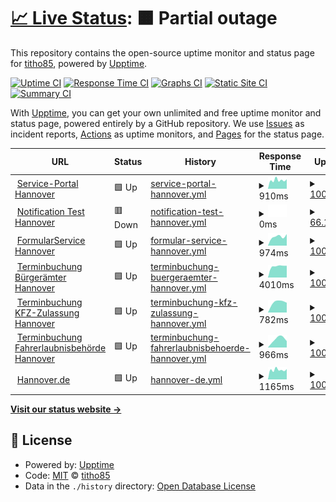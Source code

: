 # [📈 Live Status](https://titho85.github.io/serviceportal-hannover-status): <!--live status--> **🟧 Partial outage**

This repository contains the open-source uptime monitor and status page for [titho85](https://titho85.github.io/serviceportal-hannover-status), powered by [Upptime](https://github.com/upptime/upptime).

[![Uptime CI](https://github.com/titho85/serviceportal-hannover-status/workflows/Uptime%20CI/badge.svg)](https://github.com/titho85/serviceportal-hannover-status/actions?query=workflow%3A%22Uptime+CI%22)
[![Response Time CI](https://github.com/titho85/serviceportal-hannover-status/workflows/Response%20Time%20CI/badge.svg)](https://github.com/titho85/serviceportal-hannover-status/actions?query=workflow%3A%22Response+Time+CI%22)
[![Graphs CI](https://github.com/titho85/serviceportal-hannover-status/workflows/Graphs%20CI/badge.svg)](https://github.com/titho85/serviceportal-hannover-status/actions?query=workflow%3A%22Graphs+CI%22)
[![Static Site CI](https://github.com/titho85/serviceportal-hannover-status/workflows/Static%20Site%20CI/badge.svg)](https://github.com/titho85/serviceportal-hannover-status/actions?query=workflow%3A%22Static+Site+CI%22)
[![Summary CI](https://github.com/titho85/serviceportal-hannover-status/workflows/Summary%20CI/badge.svg)](https://github.com/titho85/serviceportal-hannover-status/actions?query=workflow%3A%22Summary+CI%22)

With [Upptime](https://upptime.js.org), you can get your own unlimited and free uptime monitor and status page, powered entirely by a GitHub repository. We use [Issues](https://github.com/titho85/serviceportal-hannover-status/issues) as incident reports, [Actions](https://github.com/titho85/serviceportal-hannover-status/actions) as uptime monitors, and [Pages](https://titho85.github.io/serviceportal-hannover-status) for the status page.

<!--start: status pages-->
<!-- This summary is generated by Upptime (https://github.com/upptime/upptime) -->
<!-- Do not edit this manually, your changes will be overwritten -->
<!-- prettier-ignore -->
| URL | Status | History | Response Time | Uptime |
| --- | ------ | ------- | ------------- | ------ |
| <img alt="" src="https://serviceportal.hannover-stadt.de/favicon.ico" height="13"> [Service-Portal Hannover](https://serviceportal.hannover-stadt.de) | 🟩 Up | [service-portal-hannover.yml](https://github.com/titho85/serviceportal-hannover-status/commits/HEAD/history/service-portal-hannover.yml) | <details><summary><img alt="Response time graph" src="./graphs/service-portal-hannover/response-time-week.png" height="20"> 910ms</summary><br><a href="https://titho85.github.io/serviceportal-hannover-status/history/service-portal-hannover"><img alt="Response time 910" src="https://img.shields.io/endpoint?url=https%3A%2F%2Fraw.githubusercontent.com%2Ftitho85%2Fserviceportal-hannover-status%2FHEAD%2Fapi%2Fservice-portal-hannover%2Fresponse-time.json"></a><br><a href="https://titho85.github.io/serviceportal-hannover-status/history/service-portal-hannover"><img alt="24-hour response time 856" src="https://img.shields.io/endpoint?url=https%3A%2F%2Fraw.githubusercontent.com%2Ftitho85%2Fserviceportal-hannover-status%2FHEAD%2Fapi%2Fservice-portal-hannover%2Fresponse-time-day.json"></a><br><a href="https://titho85.github.io/serviceportal-hannover-status/history/service-portal-hannover"><img alt="7-day response time 910" src="https://img.shields.io/endpoint?url=https%3A%2F%2Fraw.githubusercontent.com%2Ftitho85%2Fserviceportal-hannover-status%2FHEAD%2Fapi%2Fservice-portal-hannover%2Fresponse-time-week.json"></a><br><a href="https://titho85.github.io/serviceportal-hannover-status/history/service-portal-hannover"><img alt="30-day response time 910" src="https://img.shields.io/endpoint?url=https%3A%2F%2Fraw.githubusercontent.com%2Ftitho85%2Fserviceportal-hannover-status%2FHEAD%2Fapi%2Fservice-portal-hannover%2Fresponse-time-month.json"></a><br><a href="https://titho85.github.io/serviceportal-hannover-status/history/service-portal-hannover"><img alt="1-year response time 910" src="https://img.shields.io/endpoint?url=https%3A%2F%2Fraw.githubusercontent.com%2Ftitho85%2Fserviceportal-hannover-status%2FHEAD%2Fapi%2Fservice-portal-hannover%2Fresponse-time-year.json"></a></details> | <details><summary><a href="https://titho85.github.io/serviceportal-hannover-status/history/service-portal-hannover">100.00%</a></summary><a href="https://titho85.github.io/serviceportal-hannover-status/history/service-portal-hannover"><img alt="All-time uptime 100.00%" src="https://img.shields.io/endpoint?url=https%3A%2F%2Fraw.githubusercontent.com%2Ftitho85%2Fserviceportal-hannover-status%2FHEAD%2Fapi%2Fservice-portal-hannover%2Fuptime.json"></a><br><a href="https://titho85.github.io/serviceportal-hannover-status/history/service-portal-hannover"><img alt="24-hour uptime 100.00%" src="https://img.shields.io/endpoint?url=https%3A%2F%2Fraw.githubusercontent.com%2Ftitho85%2Fserviceportal-hannover-status%2FHEAD%2Fapi%2Fservice-portal-hannover%2Fuptime-day.json"></a><br><a href="https://titho85.github.io/serviceportal-hannover-status/history/service-portal-hannover"><img alt="7-day uptime 100.00%" src="https://img.shields.io/endpoint?url=https%3A%2F%2Fraw.githubusercontent.com%2Ftitho85%2Fserviceportal-hannover-status%2FHEAD%2Fapi%2Fservice-portal-hannover%2Fuptime-week.json"></a><br><a href="https://titho85.github.io/serviceportal-hannover-status/history/service-portal-hannover"><img alt="30-day uptime 100.00%" src="https://img.shields.io/endpoint?url=https%3A%2F%2Fraw.githubusercontent.com%2Ftitho85%2Fserviceportal-hannover-status%2FHEAD%2Fapi%2Fservice-portal-hannover%2Fuptime-month.json"></a><br><a href="https://titho85.github.io/serviceportal-hannover-status/history/service-portal-hannover"><img alt="1-year uptime 100.00%" src="https://img.shields.io/endpoint?url=https%3A%2F%2Fraw.githubusercontent.com%2Ftitho85%2Fserviceportal-hannover-status%2FHEAD%2Fapi%2Fservice-portal-hannover%2Fuptime-year.json"></a></details>
| <img alt="" src="https://serviceportal.hannover-stadt.de/favicon.ico" height="13"> [Notification Test Hannover](https://serviceportal.hannover-stadt.de:8443) | 🟥 Down | [notification-test-hannover.yml](https://github.com/titho85/serviceportal-hannover-status/commits/HEAD/history/notification-test-hannover.yml) | <details><summary><img alt="Response time graph" src="./graphs/notification-test-hannover/response-time-week.png" height="20"> 0ms</summary><br><a href="https://titho85.github.io/serviceportal-hannover-status/history/notification-test-hannover"><img alt="Response time 0" src="https://img.shields.io/endpoint?url=https%3A%2F%2Fraw.githubusercontent.com%2Ftitho85%2Fserviceportal-hannover-status%2FHEAD%2Fapi%2Fnotification-test-hannover%2Fresponse-time.json"></a><br><a href="https://titho85.github.io/serviceportal-hannover-status/history/notification-test-hannover"><img alt="24-hour response time 0" src="https://img.shields.io/endpoint?url=https%3A%2F%2Fraw.githubusercontent.com%2Ftitho85%2Fserviceportal-hannover-status%2FHEAD%2Fapi%2Fnotification-test-hannover%2Fresponse-time-day.json"></a><br><a href="https://titho85.github.io/serviceportal-hannover-status/history/notification-test-hannover"><img alt="7-day response time 0" src="https://img.shields.io/endpoint?url=https%3A%2F%2Fraw.githubusercontent.com%2Ftitho85%2Fserviceportal-hannover-status%2FHEAD%2Fapi%2Fnotification-test-hannover%2Fresponse-time-week.json"></a><br><a href="https://titho85.github.io/serviceportal-hannover-status/history/notification-test-hannover"><img alt="30-day response time 0" src="https://img.shields.io/endpoint?url=https%3A%2F%2Fraw.githubusercontent.com%2Ftitho85%2Fserviceportal-hannover-status%2FHEAD%2Fapi%2Fnotification-test-hannover%2Fresponse-time-month.json"></a><br><a href="https://titho85.github.io/serviceportal-hannover-status/history/notification-test-hannover"><img alt="1-year response time 0" src="https://img.shields.io/endpoint?url=https%3A%2F%2Fraw.githubusercontent.com%2Ftitho85%2Fserviceportal-hannover-status%2FHEAD%2Fapi%2Fnotification-test-hannover%2Fresponse-time-year.json"></a></details> | <details><summary><a href="https://titho85.github.io/serviceportal-hannover-status/history/notification-test-hannover">66.12%</a></summary><a href="https://titho85.github.io/serviceportal-hannover-status/history/notification-test-hannover"><img alt="All-time uptime 66.12%" src="https://img.shields.io/endpoint?url=https%3A%2F%2Fraw.githubusercontent.com%2Ftitho85%2Fserviceportal-hannover-status%2FHEAD%2Fapi%2Fnotification-test-hannover%2Fuptime.json"></a><br><a href="https://titho85.github.io/serviceportal-hannover-status/history/notification-test-hannover"><img alt="24-hour uptime 66.12%" src="https://img.shields.io/endpoint?url=https%3A%2F%2Fraw.githubusercontent.com%2Ftitho85%2Fserviceportal-hannover-status%2FHEAD%2Fapi%2Fnotification-test-hannover%2Fuptime-day.json"></a><br><a href="https://titho85.github.io/serviceportal-hannover-status/history/notification-test-hannover"><img alt="7-day uptime 66.12%" src="https://img.shields.io/endpoint?url=https%3A%2F%2Fraw.githubusercontent.com%2Ftitho85%2Fserviceportal-hannover-status%2FHEAD%2Fapi%2Fnotification-test-hannover%2Fuptime-week.json"></a><br><a href="https://titho85.github.io/serviceportal-hannover-status/history/notification-test-hannover"><img alt="30-day uptime 66.12%" src="https://img.shields.io/endpoint?url=https%3A%2F%2Fraw.githubusercontent.com%2Ftitho85%2Fserviceportal-hannover-status%2FHEAD%2Fapi%2Fnotification-test-hannover%2Fuptime-month.json"></a><br><a href="https://titho85.github.io/serviceportal-hannover-status/history/notification-test-hannover"><img alt="1-year uptime 66.12%" src="https://img.shields.io/endpoint?url=https%3A%2F%2Fraw.githubusercontent.com%2Ftitho85%2Fserviceportal-hannover-status%2FHEAD%2Fapi%2Fnotification-test-hannover%2Fuptime-year.json"></a></details>
| <img alt="" src="https://serviceportal.hannover-stadt.de/favicon.ico" height="13"> [FormularService Hannover](https://forms.hannover-stadt.de/intelliform/forms/lhh_ozg/index) | 🟩 Up | [formular-service-hannover.yml](https://github.com/titho85/serviceportal-hannover-status/commits/HEAD/history/formular-service-hannover.yml) | <details><summary><img alt="Response time graph" src="./graphs/formular-service-hannover/response-time-week.png" height="20"> 974ms</summary><br><a href="https://titho85.github.io/serviceportal-hannover-status/history/formular-service-hannover"><img alt="Response time 974" src="https://img.shields.io/endpoint?url=https%3A%2F%2Fraw.githubusercontent.com%2Ftitho85%2Fserviceportal-hannover-status%2FHEAD%2Fapi%2Fformular-service-hannover%2Fresponse-time.json"></a><br><a href="https://titho85.github.io/serviceportal-hannover-status/history/formular-service-hannover"><img alt="24-hour response time 974" src="https://img.shields.io/endpoint?url=https%3A%2F%2Fraw.githubusercontent.com%2Ftitho85%2Fserviceportal-hannover-status%2FHEAD%2Fapi%2Fformular-service-hannover%2Fresponse-time-day.json"></a><br><a href="https://titho85.github.io/serviceportal-hannover-status/history/formular-service-hannover"><img alt="7-day response time 974" src="https://img.shields.io/endpoint?url=https%3A%2F%2Fraw.githubusercontent.com%2Ftitho85%2Fserviceportal-hannover-status%2FHEAD%2Fapi%2Fformular-service-hannover%2Fresponse-time-week.json"></a><br><a href="https://titho85.github.io/serviceportal-hannover-status/history/formular-service-hannover"><img alt="30-day response time 974" src="https://img.shields.io/endpoint?url=https%3A%2F%2Fraw.githubusercontent.com%2Ftitho85%2Fserviceportal-hannover-status%2FHEAD%2Fapi%2Fformular-service-hannover%2Fresponse-time-month.json"></a><br><a href="https://titho85.github.io/serviceportal-hannover-status/history/formular-service-hannover"><img alt="1-year response time 974" src="https://img.shields.io/endpoint?url=https%3A%2F%2Fraw.githubusercontent.com%2Ftitho85%2Fserviceportal-hannover-status%2FHEAD%2Fapi%2Fformular-service-hannover%2Fresponse-time-year.json"></a></details> | <details><summary><a href="https://titho85.github.io/serviceportal-hannover-status/history/formular-service-hannover">100.00%</a></summary><a href="https://titho85.github.io/serviceportal-hannover-status/history/formular-service-hannover"><img alt="All-time uptime 100.00%" src="https://img.shields.io/endpoint?url=https%3A%2F%2Fraw.githubusercontent.com%2Ftitho85%2Fserviceportal-hannover-status%2FHEAD%2Fapi%2Fformular-service-hannover%2Fuptime.json"></a><br><a href="https://titho85.github.io/serviceportal-hannover-status/history/formular-service-hannover"><img alt="24-hour uptime 100.00%" src="https://img.shields.io/endpoint?url=https%3A%2F%2Fraw.githubusercontent.com%2Ftitho85%2Fserviceportal-hannover-status%2FHEAD%2Fapi%2Fformular-service-hannover%2Fuptime-day.json"></a><br><a href="https://titho85.github.io/serviceportal-hannover-status/history/formular-service-hannover"><img alt="7-day uptime 100.00%" src="https://img.shields.io/endpoint?url=https%3A%2F%2Fraw.githubusercontent.com%2Ftitho85%2Fserviceportal-hannover-status%2FHEAD%2Fapi%2Fformular-service-hannover%2Fuptime-week.json"></a><br><a href="https://titho85.github.io/serviceportal-hannover-status/history/formular-service-hannover"><img alt="30-day uptime 100.00%" src="https://img.shields.io/endpoint?url=https%3A%2F%2Fraw.githubusercontent.com%2Ftitho85%2Fserviceportal-hannover-status%2FHEAD%2Fapi%2Fformular-service-hannover%2Fuptime-month.json"></a><br><a href="https://titho85.github.io/serviceportal-hannover-status/history/formular-service-hannover"><img alt="1-year uptime 100.00%" src="https://img.shields.io/endpoint?url=https%3A%2F%2Fraw.githubusercontent.com%2Ftitho85%2Fserviceportal-hannover-status%2FHEAD%2Fapi%2Fformular-service-hannover%2Fuptime-year.json"></a></details>
| <img alt="" src="https://serviceportal.hannover-stadt.de/favicon.ico" height="13"> [Terminbuchung Bürgerämter Hannover](https://termin.hannover-stadt.de/buergeramt) | 🟩 Up | [terminbuchung-buergeraemter-hannover.yml](https://github.com/titho85/serviceportal-hannover-status/commits/HEAD/history/terminbuchung-buergeraemter-hannover.yml) | <details><summary><img alt="Response time graph" src="./graphs/terminbuchung-buergeraemter-hannover/response-time-week.png" height="20"> 4010ms</summary><br><a href="https://titho85.github.io/serviceportal-hannover-status/history/terminbuchung-buergeraemter-hannover"><img alt="Response time 4010" src="https://img.shields.io/endpoint?url=https%3A%2F%2Fraw.githubusercontent.com%2Ftitho85%2Fserviceportal-hannover-status%2FHEAD%2Fapi%2Fterminbuchung-buergeraemter-hannover%2Fresponse-time.json"></a><br><a href="https://titho85.github.io/serviceportal-hannover-status/history/terminbuchung-buergeraemter-hannover"><img alt="24-hour response time 4010" src="https://img.shields.io/endpoint?url=https%3A%2F%2Fraw.githubusercontent.com%2Ftitho85%2Fserviceportal-hannover-status%2FHEAD%2Fapi%2Fterminbuchung-buergeraemter-hannover%2Fresponse-time-day.json"></a><br><a href="https://titho85.github.io/serviceportal-hannover-status/history/terminbuchung-buergeraemter-hannover"><img alt="7-day response time 4010" src="https://img.shields.io/endpoint?url=https%3A%2F%2Fraw.githubusercontent.com%2Ftitho85%2Fserviceportal-hannover-status%2FHEAD%2Fapi%2Fterminbuchung-buergeraemter-hannover%2Fresponse-time-week.json"></a><br><a href="https://titho85.github.io/serviceportal-hannover-status/history/terminbuchung-buergeraemter-hannover"><img alt="30-day response time 4010" src="https://img.shields.io/endpoint?url=https%3A%2F%2Fraw.githubusercontent.com%2Ftitho85%2Fserviceportal-hannover-status%2FHEAD%2Fapi%2Fterminbuchung-buergeraemter-hannover%2Fresponse-time-month.json"></a><br><a href="https://titho85.github.io/serviceportal-hannover-status/history/terminbuchung-buergeraemter-hannover"><img alt="1-year response time 4010" src="https://img.shields.io/endpoint?url=https%3A%2F%2Fraw.githubusercontent.com%2Ftitho85%2Fserviceportal-hannover-status%2FHEAD%2Fapi%2Fterminbuchung-buergeraemter-hannover%2Fresponse-time-year.json"></a></details> | <details><summary><a href="https://titho85.github.io/serviceportal-hannover-status/history/terminbuchung-buergeraemter-hannover">100.00%</a></summary><a href="https://titho85.github.io/serviceportal-hannover-status/history/terminbuchung-buergeraemter-hannover"><img alt="All-time uptime 100.00%" src="https://img.shields.io/endpoint?url=https%3A%2F%2Fraw.githubusercontent.com%2Ftitho85%2Fserviceportal-hannover-status%2FHEAD%2Fapi%2Fterminbuchung-buergeraemter-hannover%2Fuptime.json"></a><br><a href="https://titho85.github.io/serviceportal-hannover-status/history/terminbuchung-buergeraemter-hannover"><img alt="24-hour uptime 100.00%" src="https://img.shields.io/endpoint?url=https%3A%2F%2Fraw.githubusercontent.com%2Ftitho85%2Fserviceportal-hannover-status%2FHEAD%2Fapi%2Fterminbuchung-buergeraemter-hannover%2Fuptime-day.json"></a><br><a href="https://titho85.github.io/serviceportal-hannover-status/history/terminbuchung-buergeraemter-hannover"><img alt="7-day uptime 100.00%" src="https://img.shields.io/endpoint?url=https%3A%2F%2Fraw.githubusercontent.com%2Ftitho85%2Fserviceportal-hannover-status%2FHEAD%2Fapi%2Fterminbuchung-buergeraemter-hannover%2Fuptime-week.json"></a><br><a href="https://titho85.github.io/serviceportal-hannover-status/history/terminbuchung-buergeraemter-hannover"><img alt="30-day uptime 100.00%" src="https://img.shields.io/endpoint?url=https%3A%2F%2Fraw.githubusercontent.com%2Ftitho85%2Fserviceportal-hannover-status%2FHEAD%2Fapi%2Fterminbuchung-buergeraemter-hannover%2Fuptime-month.json"></a><br><a href="https://titho85.github.io/serviceportal-hannover-status/history/terminbuchung-buergeraemter-hannover"><img alt="1-year uptime 100.00%" src="https://img.shields.io/endpoint?url=https%3A%2F%2Fraw.githubusercontent.com%2Ftitho85%2Fserviceportal-hannover-status%2FHEAD%2Fapi%2Fterminbuchung-buergeraemter-hannover%2Fuptime-year.json"></a></details>
| <img alt="" src="https://serviceportal.hannover-stadt.de/favicon.ico" height="13"> [Terminbuchung KFZ-Zulassung Hannover](https://termin.hannover-stadt.de/kfz) | 🟩 Up | [terminbuchung-kfz-zulassung-hannover.yml](https://github.com/titho85/serviceportal-hannover-status/commits/HEAD/history/terminbuchung-kfz-zulassung-hannover.yml) | <details><summary><img alt="Response time graph" src="./graphs/terminbuchung-kfz-zulassung-hannover/response-time-week.png" height="20"> 782ms</summary><br><a href="https://titho85.github.io/serviceportal-hannover-status/history/terminbuchung-kfz-zulassung-hannover"><img alt="Response time 782" src="https://img.shields.io/endpoint?url=https%3A%2F%2Fraw.githubusercontent.com%2Ftitho85%2Fserviceportal-hannover-status%2FHEAD%2Fapi%2Fterminbuchung-kfz-zulassung-hannover%2Fresponse-time.json"></a><br><a href="https://titho85.github.io/serviceportal-hannover-status/history/terminbuchung-kfz-zulassung-hannover"><img alt="24-hour response time 782" src="https://img.shields.io/endpoint?url=https%3A%2F%2Fraw.githubusercontent.com%2Ftitho85%2Fserviceportal-hannover-status%2FHEAD%2Fapi%2Fterminbuchung-kfz-zulassung-hannover%2Fresponse-time-day.json"></a><br><a href="https://titho85.github.io/serviceportal-hannover-status/history/terminbuchung-kfz-zulassung-hannover"><img alt="7-day response time 782" src="https://img.shields.io/endpoint?url=https%3A%2F%2Fraw.githubusercontent.com%2Ftitho85%2Fserviceportal-hannover-status%2FHEAD%2Fapi%2Fterminbuchung-kfz-zulassung-hannover%2Fresponse-time-week.json"></a><br><a href="https://titho85.github.io/serviceportal-hannover-status/history/terminbuchung-kfz-zulassung-hannover"><img alt="30-day response time 782" src="https://img.shields.io/endpoint?url=https%3A%2F%2Fraw.githubusercontent.com%2Ftitho85%2Fserviceportal-hannover-status%2FHEAD%2Fapi%2Fterminbuchung-kfz-zulassung-hannover%2Fresponse-time-month.json"></a><br><a href="https://titho85.github.io/serviceportal-hannover-status/history/terminbuchung-kfz-zulassung-hannover"><img alt="1-year response time 782" src="https://img.shields.io/endpoint?url=https%3A%2F%2Fraw.githubusercontent.com%2Ftitho85%2Fserviceportal-hannover-status%2FHEAD%2Fapi%2Fterminbuchung-kfz-zulassung-hannover%2Fresponse-time-year.json"></a></details> | <details><summary><a href="https://titho85.github.io/serviceportal-hannover-status/history/terminbuchung-kfz-zulassung-hannover">100.00%</a></summary><a href="https://titho85.github.io/serviceportal-hannover-status/history/terminbuchung-kfz-zulassung-hannover"><img alt="All-time uptime 100.00%" src="https://img.shields.io/endpoint?url=https%3A%2F%2Fraw.githubusercontent.com%2Ftitho85%2Fserviceportal-hannover-status%2FHEAD%2Fapi%2Fterminbuchung-kfz-zulassung-hannover%2Fuptime.json"></a><br><a href="https://titho85.github.io/serviceportal-hannover-status/history/terminbuchung-kfz-zulassung-hannover"><img alt="24-hour uptime 100.00%" src="https://img.shields.io/endpoint?url=https%3A%2F%2Fraw.githubusercontent.com%2Ftitho85%2Fserviceportal-hannover-status%2FHEAD%2Fapi%2Fterminbuchung-kfz-zulassung-hannover%2Fuptime-day.json"></a><br><a href="https://titho85.github.io/serviceportal-hannover-status/history/terminbuchung-kfz-zulassung-hannover"><img alt="7-day uptime 100.00%" src="https://img.shields.io/endpoint?url=https%3A%2F%2Fraw.githubusercontent.com%2Ftitho85%2Fserviceportal-hannover-status%2FHEAD%2Fapi%2Fterminbuchung-kfz-zulassung-hannover%2Fuptime-week.json"></a><br><a href="https://titho85.github.io/serviceportal-hannover-status/history/terminbuchung-kfz-zulassung-hannover"><img alt="30-day uptime 100.00%" src="https://img.shields.io/endpoint?url=https%3A%2F%2Fraw.githubusercontent.com%2Ftitho85%2Fserviceportal-hannover-status%2FHEAD%2Fapi%2Fterminbuchung-kfz-zulassung-hannover%2Fuptime-month.json"></a><br><a href="https://titho85.github.io/serviceportal-hannover-status/history/terminbuchung-kfz-zulassung-hannover"><img alt="1-year uptime 100.00%" src="https://img.shields.io/endpoint?url=https%3A%2F%2Fraw.githubusercontent.com%2Ftitho85%2Fserviceportal-hannover-status%2FHEAD%2Fapi%2Fterminbuchung-kfz-zulassung-hannover%2Fuptime-year.json"></a></details>
| <img alt="" src="https://serviceportal.hannover-stadt.de/favicon.ico" height="13"> [Terminbuchung Fahrerlaubnisbehörde Hannover](https://termin.hannover-stadt.de/fahrerlaubnis) | 🟩 Up | [terminbuchung-fahrerlaubnisbehoerde-hannover.yml](https://github.com/titho85/serviceportal-hannover-status/commits/HEAD/history/terminbuchung-fahrerlaubnisbehoerde-hannover.yml) | <details><summary><img alt="Response time graph" src="./graphs/terminbuchung-fahrerlaubnisbehoerde-hannover/response-time-week.png" height="20"> 966ms</summary><br><a href="https://titho85.github.io/serviceportal-hannover-status/history/terminbuchung-fahrerlaubnisbehoerde-hannover"><img alt="Response time 966" src="https://img.shields.io/endpoint?url=https%3A%2F%2Fraw.githubusercontent.com%2Ftitho85%2Fserviceportal-hannover-status%2FHEAD%2Fapi%2Fterminbuchung-fahrerlaubnisbehoerde-hannover%2Fresponse-time.json"></a><br><a href="https://titho85.github.io/serviceportal-hannover-status/history/terminbuchung-fahrerlaubnisbehoerde-hannover"><img alt="24-hour response time 966" src="https://img.shields.io/endpoint?url=https%3A%2F%2Fraw.githubusercontent.com%2Ftitho85%2Fserviceportal-hannover-status%2FHEAD%2Fapi%2Fterminbuchung-fahrerlaubnisbehoerde-hannover%2Fresponse-time-day.json"></a><br><a href="https://titho85.github.io/serviceportal-hannover-status/history/terminbuchung-fahrerlaubnisbehoerde-hannover"><img alt="7-day response time 966" src="https://img.shields.io/endpoint?url=https%3A%2F%2Fraw.githubusercontent.com%2Ftitho85%2Fserviceportal-hannover-status%2FHEAD%2Fapi%2Fterminbuchung-fahrerlaubnisbehoerde-hannover%2Fresponse-time-week.json"></a><br><a href="https://titho85.github.io/serviceportal-hannover-status/history/terminbuchung-fahrerlaubnisbehoerde-hannover"><img alt="30-day response time 966" src="https://img.shields.io/endpoint?url=https%3A%2F%2Fraw.githubusercontent.com%2Ftitho85%2Fserviceportal-hannover-status%2FHEAD%2Fapi%2Fterminbuchung-fahrerlaubnisbehoerde-hannover%2Fresponse-time-month.json"></a><br><a href="https://titho85.github.io/serviceportal-hannover-status/history/terminbuchung-fahrerlaubnisbehoerde-hannover"><img alt="1-year response time 966" src="https://img.shields.io/endpoint?url=https%3A%2F%2Fraw.githubusercontent.com%2Ftitho85%2Fserviceportal-hannover-status%2FHEAD%2Fapi%2Fterminbuchung-fahrerlaubnisbehoerde-hannover%2Fresponse-time-year.json"></a></details> | <details><summary><a href="https://titho85.github.io/serviceportal-hannover-status/history/terminbuchung-fahrerlaubnisbehoerde-hannover">100.00%</a></summary><a href="https://titho85.github.io/serviceportal-hannover-status/history/terminbuchung-fahrerlaubnisbehoerde-hannover"><img alt="All-time uptime 100.00%" src="https://img.shields.io/endpoint?url=https%3A%2F%2Fraw.githubusercontent.com%2Ftitho85%2Fserviceportal-hannover-status%2FHEAD%2Fapi%2Fterminbuchung-fahrerlaubnisbehoerde-hannover%2Fuptime.json"></a><br><a href="https://titho85.github.io/serviceportal-hannover-status/history/terminbuchung-fahrerlaubnisbehoerde-hannover"><img alt="24-hour uptime 100.00%" src="https://img.shields.io/endpoint?url=https%3A%2F%2Fraw.githubusercontent.com%2Ftitho85%2Fserviceportal-hannover-status%2FHEAD%2Fapi%2Fterminbuchung-fahrerlaubnisbehoerde-hannover%2Fuptime-day.json"></a><br><a href="https://titho85.github.io/serviceportal-hannover-status/history/terminbuchung-fahrerlaubnisbehoerde-hannover"><img alt="7-day uptime 100.00%" src="https://img.shields.io/endpoint?url=https%3A%2F%2Fraw.githubusercontent.com%2Ftitho85%2Fserviceportal-hannover-status%2FHEAD%2Fapi%2Fterminbuchung-fahrerlaubnisbehoerde-hannover%2Fuptime-week.json"></a><br><a href="https://titho85.github.io/serviceportal-hannover-status/history/terminbuchung-fahrerlaubnisbehoerde-hannover"><img alt="30-day uptime 100.00%" src="https://img.shields.io/endpoint?url=https%3A%2F%2Fraw.githubusercontent.com%2Ftitho85%2Fserviceportal-hannover-status%2FHEAD%2Fapi%2Fterminbuchung-fahrerlaubnisbehoerde-hannover%2Fuptime-month.json"></a><br><a href="https://titho85.github.io/serviceportal-hannover-status/history/terminbuchung-fahrerlaubnisbehoerde-hannover"><img alt="1-year uptime 100.00%" src="https://img.shields.io/endpoint?url=https%3A%2F%2Fraw.githubusercontent.com%2Ftitho85%2Fserviceportal-hannover-status%2FHEAD%2Fapi%2Fterminbuchung-fahrerlaubnisbehoerde-hannover%2Fuptime-year.json"></a></details>
| <img alt="" src="https://icons.duckduckgo.com/ip3/www.hannover.de.ico" height="13"> [Hannover.de](https://www.hannover.de) | 🟩 Up | [hannover-de.yml](https://github.com/titho85/serviceportal-hannover-status/commits/HEAD/history/hannover-de.yml) | <details><summary><img alt="Response time graph" src="./graphs/hannover-de/response-time-week.png" height="20"> 1165ms</summary><br><a href="https://titho85.github.io/serviceportal-hannover-status/history/hannover-de"><img alt="Response time 1165" src="https://img.shields.io/endpoint?url=https%3A%2F%2Fraw.githubusercontent.com%2Ftitho85%2Fserviceportal-hannover-status%2FHEAD%2Fapi%2Fhannover-de%2Fresponse-time.json"></a><br><a href="https://titho85.github.io/serviceportal-hannover-status/history/hannover-de"><img alt="24-hour response time 1104" src="https://img.shields.io/endpoint?url=https%3A%2F%2Fraw.githubusercontent.com%2Ftitho85%2Fserviceportal-hannover-status%2FHEAD%2Fapi%2Fhannover-de%2Fresponse-time-day.json"></a><br><a href="https://titho85.github.io/serviceportal-hannover-status/history/hannover-de"><img alt="7-day response time 1165" src="https://img.shields.io/endpoint?url=https%3A%2F%2Fraw.githubusercontent.com%2Ftitho85%2Fserviceportal-hannover-status%2FHEAD%2Fapi%2Fhannover-de%2Fresponse-time-week.json"></a><br><a href="https://titho85.github.io/serviceportal-hannover-status/history/hannover-de"><img alt="30-day response time 1165" src="https://img.shields.io/endpoint?url=https%3A%2F%2Fraw.githubusercontent.com%2Ftitho85%2Fserviceportal-hannover-status%2FHEAD%2Fapi%2Fhannover-de%2Fresponse-time-month.json"></a><br><a href="https://titho85.github.io/serviceportal-hannover-status/history/hannover-de"><img alt="1-year response time 1165" src="https://img.shields.io/endpoint?url=https%3A%2F%2Fraw.githubusercontent.com%2Ftitho85%2Fserviceportal-hannover-status%2FHEAD%2Fapi%2Fhannover-de%2Fresponse-time-year.json"></a></details> | <details><summary><a href="https://titho85.github.io/serviceportal-hannover-status/history/hannover-de">100.00%</a></summary><a href="https://titho85.github.io/serviceportal-hannover-status/history/hannover-de"><img alt="All-time uptime 100.00%" src="https://img.shields.io/endpoint?url=https%3A%2F%2Fraw.githubusercontent.com%2Ftitho85%2Fserviceportal-hannover-status%2FHEAD%2Fapi%2Fhannover-de%2Fuptime.json"></a><br><a href="https://titho85.github.io/serviceportal-hannover-status/history/hannover-de"><img alt="24-hour uptime 100.00%" src="https://img.shields.io/endpoint?url=https%3A%2F%2Fraw.githubusercontent.com%2Ftitho85%2Fserviceportal-hannover-status%2FHEAD%2Fapi%2Fhannover-de%2Fuptime-day.json"></a><br><a href="https://titho85.github.io/serviceportal-hannover-status/history/hannover-de"><img alt="7-day uptime 100.00%" src="https://img.shields.io/endpoint?url=https%3A%2F%2Fraw.githubusercontent.com%2Ftitho85%2Fserviceportal-hannover-status%2FHEAD%2Fapi%2Fhannover-de%2Fuptime-week.json"></a><br><a href="https://titho85.github.io/serviceportal-hannover-status/history/hannover-de"><img alt="30-day uptime 100.00%" src="https://img.shields.io/endpoint?url=https%3A%2F%2Fraw.githubusercontent.com%2Ftitho85%2Fserviceportal-hannover-status%2FHEAD%2Fapi%2Fhannover-de%2Fuptime-month.json"></a><br><a href="https://titho85.github.io/serviceportal-hannover-status/history/hannover-de"><img alt="1-year uptime 100.00%" src="https://img.shields.io/endpoint?url=https%3A%2F%2Fraw.githubusercontent.com%2Ftitho85%2Fserviceportal-hannover-status%2FHEAD%2Fapi%2Fhannover-de%2Fuptime-year.json"></a></details>

<!--end: status pages-->

[**Visit our status website →**](https://titho85.github.io/serviceportal-hannover-status)

## 📄 License

- Powered by: [Upptime](https://github.com/upptime/upptime)
- Code: [MIT](./LICENSE) © [titho85](https://titho85.github.io/serviceportal-hannover-status)
- Data in the `./history` directory: [Open Database License](https://opendatacommons.org/licenses/odbl/1-0/)
